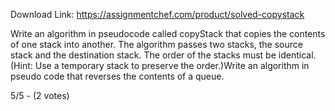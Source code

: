 Download Link: https://assignmentchef.com/product/solved-copystack
<br>
<p class="ui header product-top-header" title="copyStack Solution">Write an algorithm in pseudocode called copyStack that copies the contents of one stack into another. The algorithm passes two stacks, the source stack and the destination stack. The order of the stacks must be identical. (Hint: Use a temporary stack to preserve the order.)Write an algorithm in pseudo code that reverses the contents of a queue.

5/5 - (2 votes)